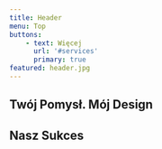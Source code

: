 ```yaml
---
title: Header
menu: Top
buttons:
    - text: Więcej
      url: '#services'
      primary: true
featured: header.jpg
---
```


## Twój Pomysł. Mój Design
## Nasz Sukces